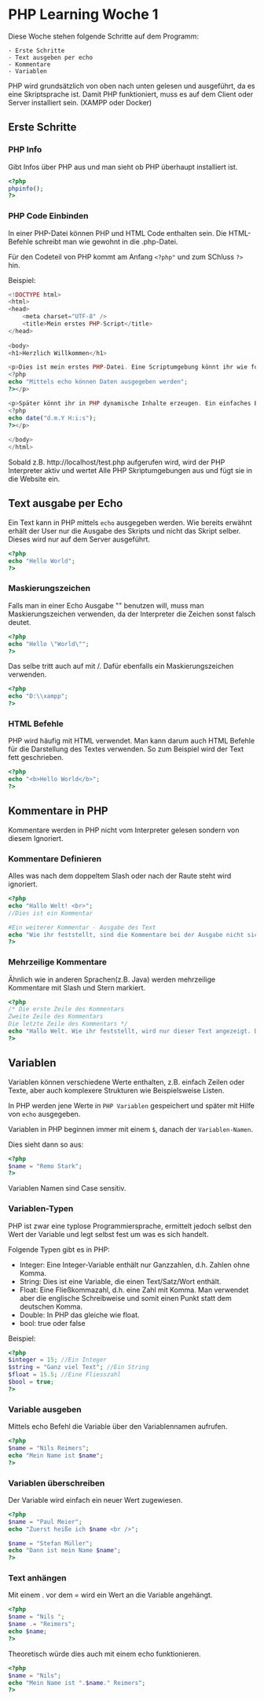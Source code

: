 # PHP Learning Woche 1

Diese Woche stehen folgende Schritte auf dem Programm:

    - Erste Schritte
    - Text ausgeben per echo
    - Kommentare
    - Variablen

PHP wird grundsätzlich von oben nach unten gelesen und ausgeführt, da es eine Skriptsprache ist.
Damit PHP funktioniert, muss es auf dem Client oder Server installiert sein. (XAMPP oder Docker)


## Erste Schritte

### PHP Info

Gibt Infos über PHP aus und man sieht ob PHP überhaupt installiert ist.

```php
<?php
phpinfo();
?>
```


### PHP Code Einbinden


In einer PHP-Datei können PHP und HTML Code enthalten sein. Die HTML-Befehle schreibt man wie gewohnt in die .php-Datei.

Für den Codeteil von PHP kommt am Anfang ```<?php"``` und zum SChluss ```?>``` hin. 

Beispiel:

```php
<!DOCTYPE html>
<html> 
<head>
	<meta charset="UTF-8" />
	<title>Mein erstes PHP-Script</title> 
</head>
 
<body>
<h1>Herzlich Willkommen</h1>

<p>Dies ist mein erstes PHP-Datei. Eine Scriptumgebung könnt ihr wie folgt starten: 
<?php
echo "Mittels echo können Daten ausgegeben werden";
?></p>

<p>Später könnt ihr in PHP dynamische Inhalte erzeugen. Ein einfaches Beispiel ist das aktuelle Datum auszugeben: 
<?php
echo date("d.m.Y H:i:s");
?></p>
 
</body>
</html>

```

Sobald z.B. http://localhost/test.php aufgerufen wird, wird der PHP Interpreter aktiv und wertet Alle PHP Skriptumgebungen aus und fügt sie in die Website ein.


## Text ausgabe per Echo

Ein Text kann in PHP mittels ```echo``` ausgegeben werden. Wie bereits erwähnt erhält der User nur die Ausgabe des Skripts und nicht das Skript selber. Dieses wird nur auf dem Server ausgeführt.

```php
<?php
echo "Hello World";
?>
```
### Maskierungszeichen
Falls man in einer Echo Ausgabe "" benutzen will, muss man Maskierungszeichen verwenden, da der Interpreter die Zeichen sonst falsch deutet.

```php
<?php
echo "Hello \"World\"";
?>
```

Das selbe tritt auch auf mit /. Dafür ebenfalls ein Maskierungszeichen verwenden.

```php
<?php
echo "D:\\xampp";
?>
```

### HTML Befehle

PHP wird häufig mit HTML verwendet. Man kann darum auch HTML Befehle für die Darstellung des Textes verwenden.
So zum Beispiel wird der Text fett geschrieben.

```php
<?php
echo "<b>Hello World</b>";
?>
```


## Kommentare in PHP

Kommentare werden in PHP nicht vom Interpreter gelesen sondern von diesem Ignoriert.

### Kommentare Definieren

Alles was nach dem doppeltem Slash oder nach der Raute steht wird ignoriert.

```php
<?php
echo "Hallo Welt! <br>";
//Dies ist ein Kommentar

#Ein weiterer Kommentar - Ausgabe des Text
echo "Wie ihr feststellt, sind die Kommentare bei der Ausgabe nicht sichtbar.";
?>
```

### Mehrzeilige Kommentare

Ähnlich wie in anderen Sprachen(z.B. Java) werden mehrzeilige Kommentare mit Slash und Stern markiert.

```php
<?php
/* Die erste Zeile des Kommentars
Zweite Zeile des Kommentars
Die letzte Zeile des Kommentars */
echo "Hallo Welt. Wie ihr feststellt, wird nur dieser Text angezeigt. Die Kommentare vor sind nicht sichtbar.";
?>
```


## Variablen

Variablen können verschiedene Werte enthalten, z.B. einfach Zeilen oder Texte, aber auch komplexere Strukturen wie Beispielsweise Listen.

In PHP werden jene Werte in ```PHP Variablen``` gespeichert und später mit Hilfe von ```echo``` ausgegeben.

Variablen in PHP beginnen immer mit einem `$`, danach der `Variablen-Namen`.

Dies sieht dann so aus:

```php
<?php
$name = "Remo Stark";
?>
```

Variablen Namen sind Case sensitiv.

### Variablen-Typen

PHP ist zwar eine typlose Programmiersprache, ermittelt jedoch selbst den Wert der Variable und legt selbst fest um was es sich handelt.

 Folgende Typen gibt es in PHP:

- Integer: Eine Integer-Variable enthält nur Ganzzahlen, d.h. Zahlen ohne Komma.
- String: Dies ist eine Variable, die einen Text/Satz/Wort enthält.
- Float: Eine Fließkommazahl, d.h. eine Zahl mit Komma. Man verwendet aber die englische Schreibweise und somit einen Punkt statt dem deutschen Komma.
- Double: In PHP das gleiche wie float.
- bool: true oder false 

Beispiel:


```php
<?php
$integer = 15; //Ein Integer
$string = "Ganz viel Text"; //Ein String
$float = 15.5; //Eine Fliesszahl
$bool = true;
?>
```

### Variable ausgeben

Mittels echo Befehl die Variable über den Variablennamen aufrufen.

```php
<?php
$name = "Nils Reimers";
echo "Mein Name ist $name";
?>
```

### Variablen überschreiben

Der Variable wird einfach ein neuer Wert zugewiesen.

```php
<?php
$name = "Paul Meier";
echo "Zuerst heiße ich $name <br />";

$name = "Stefan Müller";
echo "Dann ist mein Name $name";
?>
```


### Text anhängen

Mit einem . vor dem = wird ein Wert an die Variable angehängt.

```php
<?php
$name = "Nils ";
$name .= "Reimers";
echo $name;
?>
```

Theoretisch würde dies auch mit einem echo funktionieren.

```php
<?php
$name = "Nils";
echo "Mein Name ist ".$name." Reimers";
?>
```